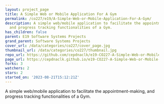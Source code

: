 ```yaml
---
layout: project_page
title: A Simple Web or Mobile Application For A Gym
permalink: /co227/e19/A-Simple-Web-or-Mobile-Application-For-A-Gym/
description: A simple web/mobile application to facilitate the appointment-making,
  and progress tracking functionalities of a Gym.
has_children: false
parent: E19 Software Systems Projects
grand_parent: Software Systems Projects
cover_url: /data/categories/co227/cover_page.jpg
thumbnail_url: /data/categories/co227/thumbnail.jpg
repo_url: https://github.com/cepdnaclk/e19-CO227-A-Simple-Web-or-Mobile-Application-For-A-Gym
page_url: https://cepdnaclk.github.io/e19-CO227-A-Simple-Web-or-Mobile-Application-For-A-Gym
forks: 3
watchers: 2
stars: 2
started_on: '2023-08-21T15:12:21Z'
---
```


A simple web/mobile application to facilitate the appointment-making, and progress tracking functionalities of a Gym.